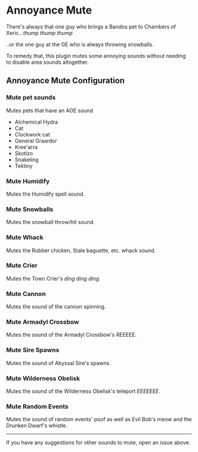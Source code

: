 # Annoyance Mute

There's always that one guy who brings a Bandos pet to Chambers of Xeric.. _thump_ _thump_ _thump_

..or the one guy at the GE who is always throwing snowballs.

To remedy that, this plugin mutes some annoying sounds without needing to disable area sounds altogether.

## Annoyance Mute Configuration

### Mute pet sounds
Mutes pets that have an AOE sound
* Alchemical Hydra
* Cat
* Clockwork cat
* General Graardor
* Kree'arra
* Skotizo
* Snakeling
* Tektiny

### Mute Humidify
Mutes the Humidify spell sound.

### Mute Snowballs
Mutes the snowball throw/hit sound.

### Mute Whack
Mutes the Rubber chicken, Stale baguette, etc. whack sound.

### Mute Crier
Mutes the Town Crier's _ding_ _ding_ _ding_.

### Mute Cannon
Mutes the sound of the cannon spinning.

### Mute Armadyl Crossbow
Mutes the sound of the Armadyl Crossbow's _REEEEE_.

### Mute Sire Spawns
Mutes the sound of Abyssal Sire's spawns.

### Mute Wilderness Obelisk
Mutes the sound of the Wilderness Obelisk's teleport _EEEEEEE_.

### Mute Random Events
Mutes the sound of random events' poof as well as Evil Bob's meow and the Drunken Dwarf's whistle.

***
If you have any suggestions for other sounds to mute, open an issue above.
